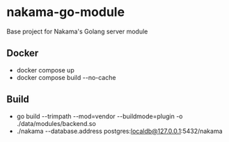 # nakama-go-module
Base project for Nakama's Golang server module

## Docker
- docker compose up
- docker compose build --no-cache

## Build
- go build --trimpath --mod=vendor --buildmode=plugin -o ./data/modules/backend.so
- ./nakama --database.address postgres:localdb@127.0.0.1:5432/nakama